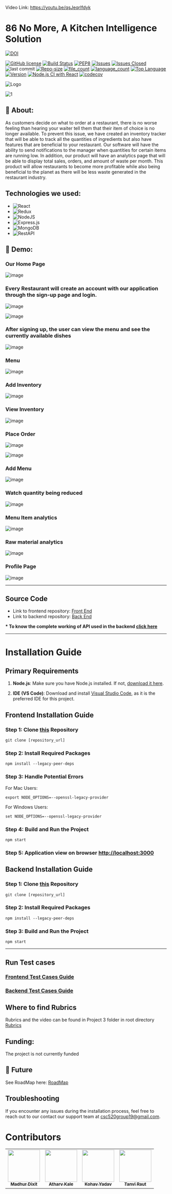 Video Link: https://youtu.be/qsJeqrlfdyk
# 86 No More, A Kitchen Intelligence Solution



[![DOI](https://zenodo.org/badge/DOI/10.5281/zenodo.10212056.svg)](https://doi.org/10.5281/zenodo.10212056)

[![GitHub license](https://img.shields.io/github/license/Naereen/StrapDown.js.svg)](https://github.com/Naereen/StrapDown.js/blob/master/LICENSE)
[![Build Status](https://app.travis-ci.com/MadhurDixit13/86_No_More_FrontEnd.svg?branch=main)](https://app.travis-ci.com/MadhurDixit13/86_No_More_FrontEnd)
[![PEP8](https://img.shields.io/badge/code%20style-pep8-orange.svg)](https://www.python.org/dev/peps/pep-0008/)
[![Issues](https://img.shields.io/github/issues/MadhurDixit13/86_No_More_FrontEnd)](https://GitHub.com/MadhurDixit13/86_No_More_FrontEnd/)
[![Issues Closed](https://img.shields.io/github/issues-closed/MadhurDixit13/86_No_More_FrontEnd)](https://GitHub.com/MadhurDixit13/86_No_More_FrontEnd/)
![last commit](https://img.shields.io/github/last-commit/MadhurDixit13/86_No_More_FrontEnd)
[![Repo-size](https://img.shields.io/github/repo-size/MadhurDixit13/86_No_More_FrontEnd)](https://GitHub.com/MadhurDixit13/86_No_More_FrontEnd/)
[![file_count](https://img.shields.io/github/directory-file-count/MadhurDixit13/86_No_More_FrontEnd)](https://GitHub.com/MadhurDixit13/86_No_More_FrontEnd/)
[![language_count](https://img.shields.io/github/languages/count/MadhurDixit13/86_No_More_FrontEnd)](https://GitHub.com/MadhurDixit13/86_No_More_FrontEnd/)
[![Top Language](https://img.shields.io/github/languages/top/MadhurDixit13/86_No_More_FrontEnd)](https://GitHub.com/MadhurDixit13/86_No_More_FrontEnd/)
[![Version](https://img.shields.io/github/package-json/v/MadhurDixit13/86_No_More_FrontEnd)](https://GitHub.com/MadhurDixit13/86_No_More_FrontEnd/)
[![Node.js CI with React](https://github.com/MadhurDixit13/86_No_More_FrontEnd/actions/workflows/main.yml/badge.svg)](https://github.com/MadhurDixit13/86_No_More_FrontEnd/actions/workflows/main.yml)
[![codecov](https://codecov.io/gh/MadhurDixit13/86_No_More_FrontEnd/graph/badge.svg)](https://codecov.io/gh/MadhurDixit13/86_No_More_FrontEnd)
<!--[![codecov](https://codecov.io/gh/ashakhatri007/CSC510_Group25_Project1/branch/main/graph/badge.svg?token=JAUQCX59SH)](https://codecov.io/gh/ashakhatri007/CSC510_Group25_Project1)-->
![Logo](https://user-images.githubusercontent.com/89487138/144724853-bd0d6f22-1a44-4dc3-afc4-6270b2bd3f36.jpg)
 
![1](https://user-images.githubusercontent.com/53376580/144174937-51c5d973-bf6e-4268-b048-0b4ea82f5c34.png)


## 💎 About:
As customers decide on what to order at a restaurant, there is no worse feeling than hearing your 
waiter tell them that their item of choice is no longer available. To prevent this issue,
we have created an inventory tracker that will be able to track all the quantities of ingredients but 
also have features that are beneficial to your restaurant. Our software will have
the ability to send notifications to the manager when quantities for certain items are running low.
In addition, our product will have an analytics page that will be able to display total sales, orders,
and amount of waste per month. This product will allow restaurants to become more profitable while also
being beneficial to the planet as there will be less waste generated in the restaurant industry.


## Technologies we used:
 - ![React](https://img.shields.io/badge/react-%2320232a.svg?style=for-the-badge&logo=react&logoColor=%2361DAFB)
 - ![Redux](https://img.shields.io/badge/redux-%23593d88.svg?style=for-the-badge&logo=redux&logoColor=white)
 - ![NodeJS](https://img.shields.io/badge/node.js-6DA55F?style=for-the-badge&logo=node.js&logoColor=white)
 - ![Express.js](https://img.shields.io/badge/express.js-%23404d59.svg?style=for-the-badge&logo=express&logoColor=%2361DAFB)
 - ![MongoDB](https://img.shields.io/badge/MongoDB-%234ea94b.svg?style=for-the-badge&logo=mongodb&logoColor=white)  
 - ![RestAPI](https://img.shields.io/badge/RestAPI-005571?style=for-the-badge&logo=restapi)

## 🚅 Demo:
### Our Home Page
![image](https://github.com/MadhurDixit13/86_No_More_FrontEnd/blob/main/assets/Home_Page.png)



### Every Restaurant will create an account with our application through the sign-up page and login.

![image](https://github.com/MadhurDixit13/86_No_More_FrontEnd/blob/main/assets/Register.png)

![image](https://github.com/MadhurDixit13/86_No_More_FrontEnd/blob/main/assets/Login.png)


### After signing up, the user can view the menu and see the currently available dishes

![image](https://github.com/MadhurDixit13/86_No_More_FrontEnd/blob/main/assets/After_Login.png)

### Menu

![image](https://github.com/MadhurDixit13/86_No_More_FrontEnd/blob/main/assets/Menu.png)

### Add Inventory

![image](https://github.com/MadhurDixit13/86_No_More_FrontEnd/blob/main/assets/Inventory.png)

### View Inventory

![image](https://github.com/MadhurDixit13/86_No_More_FrontEnd/blob/main/assets/ViewInventory.png)

### Place Order

![image](https://github.com/MadhurDixit13/86_No_More_FrontEnd/blob/main/assets/Order.png)

![image](https://github.com/MadhurDixit13/86_No_More_FrontEnd/blob/main/assets/2Order.png)

### Add Menu

![image](https://github.com/MadhurDixit13/86_No_More_FrontEnd/blob/main/assets/AddItemsMenu.png)

### Watch quantity being reduced

![image](https://github.com/MadhurDixit13/86_No_More_FrontEnd/blob/main/assets/ReducedItems.png)

### Menu Item analytics

![image](https://github.com/MadhurDixit13/86_No_More_FrontEnd/blob/main/assets/RawMaterialAnalytics.png)

### Raw material analytics

![image](https://github.com/MadhurDixit13/86_No_More_FrontEnd/blob/main/assets/2RawMaterialAnalysis.png)

### Profile Page

![image](https://github.com/MadhurDixit13/86_No_More_FrontEnd/blob/main/assets/Profile.png)


------------------------------------------------------------------------------------------------------------------------------------------------------------------------------------------------------

## Source Code
 - Link to frontend repository: [Front End](https://github.com/MadhurDixit13/86_No_More_FrontEnd)
 - Link to backend repository: [Back End](https://github.com/MadhurDixit13/86_No_More_BackEnd)

**\* To know the complete working of API used in the backend [click here](https://github.com/MadhurDixit13/86_No_More_BackEnd/blob/main/docs/api.md)**


------------------------------------------------------------------------------------------------------------------------------------------------------------------------------------------------------

# Installation Guide


## Primary Requirements

1. **Node.js**: Make sure you have Node.js installed. If not, [download it here](https://nodejs.org/).

2. **IDE (VS Code)**: Download and install [Visual Studio Code](https://code.visualstudio.com/), as it is the preferred IDE for this project.

## Frontend Installation Guide

### Step 1: Clone [this](https://github.com/MadhurDixit13/86_No_More_FrontEnd) Repository

```
git clone [repository_url]

```

### Step 2: Install Required Packages

```
npm install --legacy-peer-deps

```

### Step 3: Handle Potential Errors

For Mac Users:

```
export NODE_OPTIONS=--openssl-legacy-provider

```

For Windows Users:

```
set NODE_OPTIONS=--openssl-legacy-provider

```

### Step 4: Build and Run the Project

```
npm start

```

### Step 5: Application view on browser [http://localhost:3000](http://localhost:3000)



## Backend Installation Guide

### Step 1: Clone [this](https://github.com/MadhurDixit13/86_No_More_BackEnd) Repository

```
git clone [repository_url]

```


### Step 2: Install Required Packages

```
npm install --legacy-peer-deps

```


### Step 3: Build and Run the Project

```
npm start

```

 ------------------------------------------------------------------------------------------------------------------------------------------------------------------------------------------------------
 ## Run Test cases

 ### [Frontend Test Cases Guide](https://github.com/MadhurDixit13/86_No_More_FrontEnd/blob/main/docs/frontend_testing.md)
 ### [Backend Test Cases Guide](https://github.com/MadhurDixit13/86_No_More_BackEnd/blob/main/docs/backend_testing.md)
 

## Where to find Rubrics
Rubrics and the video can be found in Project 3 folder in root directory
[Rubrics](https://github.com/MadhurDixit13/86_No_More_FrontEnd/blob/main/Project3/rubrics.md)

## Funding:
The project is not currently funded

## 🌠 Future

See RoadMap here: [RoadMap](https://github.com/MadhurDixit13/86_No_More_FrontEnd/discussions/2)

## Troubleshooting

If you encounter any issues during the installation process, feel free to reach out to our contact our support team at [csc520group19@gmail.com](mailto:csc520group19@gmail.com).


# Contributors
  <table>
  <tr>
    <td align="center"><a href="https://github.com/MadhurDixit13"><img src="https://avatars.githubusercontent.com/u/64360720?v=4" width="100px;" alt=""/><br /><sub><b>Madhur Dixit</b></sub></a></td>
    <td align="center"><a href="https://github.com/ATHARVA47"><img src="https://avatars.githubusercontent.com/u/75237232?v=4" width="100px;" alt=""/><br /><sub><b>Atharv Kale</b></sub></a><br /></td>
    <td align="center"><a href="https://github.com/Kohav-Yadav"><img src="https://avatars.githubusercontent.com/u/71562521?v=4" width="100px;" alt=""/><br /><sub><b>Kohav Yadav</b></sub></a><br /></td>
    <td align="center"><a href="https://github.com/Tanvi0701"><img src="https://avatars.githubusercontent.com/u/94620639?v=4" width="100px;" alt=""/><br /><sub><b>Tanvi Raut</b></sub></a><br /></td>
  </tr>
</table>

